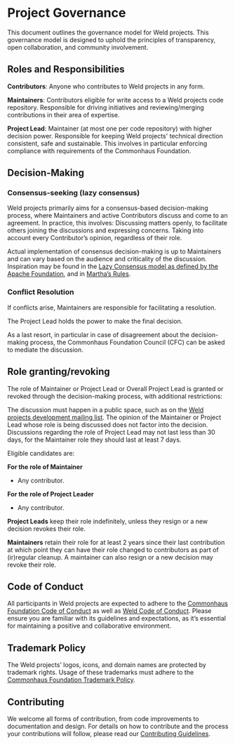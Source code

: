 # Project Governance

This document outlines the governance model for Weld projects. This governance model is designed to uphold the principles of transparency, open collaboration, and community involvement.

## Roles and Responsibilities

**Contributors**: Anyone who contributes to Weld projects in any form.

**Maintainers**: Contributors eligible for write access to a Weld projects code repository.
Responsible for driving initiatives and reviewing/merging contributions in their area of expertise.

**Project Lead**: Maintainer (at most one per code repository) with higher decision power.
Responsible for keeping Weld projects' technical direction consistent, safe and sustainable. This involves in particular enforcing compliance with requirements of the Commonhaus Foundation.

## Decision-Making

### Consensus-seeking (lazy consensus)

Weld projects primarily aims for a consensus-based decision-making process, where Maintainers and active Contributors discuss and come to an agreement.
In practice, this involves:
Discussing matters openly, to facilitate others joining the discussions and expressing concerns.
Taking into account every Contributor’s opinion, regardless of their role.

Actual implementation of consensus decision-making is up to Maintainers and can vary based on the audience and criticality of the discussion. Inspiration may be found in the [Lazy Consensus model as defined by the Apache Foundation](https://community.apache.org/committers/decisionMaking.html), and in [Martha’s Rules](https://digitalcommons.unl.edu/cgi/viewcontent.cgi?article=1825&context=sociologyfacpub).

### Conflict Resolution

If conflicts arise, Maintainers are responsible for facilitating a resolution.

The Project Lead holds the power to make the final decision.

As a last resort, in particular in case of disagreement about the decision-making process, the Commonhaus Foundation Council (CFC) can be asked to mediate the discussion.

## Role granting/revoking

The role of Maintainer or Project Lead or Overall Project Lead is granted or revoked through the decision-making process, with additional restrictions:

The discussion must happen in a public space, such as on the [Weld projects development mailing list](https://lists.jboss.org/archives/list/weld-dev@lists.jboss.org/).
The opinion of the Maintainer or Project Lead whose role is being discussed does not factor into the decision.
Discussions regarding the role of Project Lead may not last less than 30 days, for the Maintainer role they should last at least 7 days.

Eligible candidates are:

**For the role of Maintainer**

* Any contributor.

**For the role of Project Leader**

* Any contributor.

**Project Leads** keep their role indefinitely, unless they resign or a new decision revokes their role.

**Maintainers** retain their role for at least 2 years since their last contribution at which point they can have their role changed to contributors as part of (ir)regular cleanup. A maintainer can also resign or a new decision may revoke their role.

## Code of Conduct

All participants in Weld projects are expected to adhere to the [Commonhaus Foundation Code of Conduct](https://www.commonhaus.org/policies/code-of-conduct/) as well as [Weld Code of Conduct](https://github.com/weld/core/blob/master/CODE_OF_CONDUCT.md). Please ensure you are familiar with its guidelines and expectations, as it’s essential for maintaining a positive and collaborative environment.

## Trademark Policy

The Weld projects’ logos, icons, and domain names are protected by trademark rights. Usage of these trademarks must adhere to the [Commonhaus Foundation Trademark Policy](https://www.commonhaus.org/policies/trademark-policy/).

## Contributing

We welcome all forms of contribution, from code improvements to documentation and design. For details on how to contribute and the process your contributions will follow, please read our [Contributing Guidelines](https://github.com/weld/core/blob/master/CONTRIBUTING.md).


